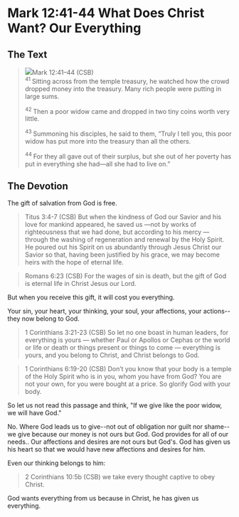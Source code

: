 # Mark 12:41-44 What Does Christ Want? Our Everything

## The Text

><img class="intro-right" src="/images/art-mark.jpg">Mark 12:41–44 (CSB)  
><sup> 41 </sup> Sitting across from the temple treasury, he watched how the crowd dropped money into the treasury. Many rich people were putting in large sums. 
>
><sup> 42 </sup> Then a poor widow came and dropped in two tiny coins worth very little. 
>
><sup> 43 </sup> Summoning his disciples, he said to them, “Truly I tell you, this poor widow has put more into the treasury than all the others. 
>
><sup> 44 </sup> For they all gave out of their surplus, but she out of her poverty has put in everything she had—all she had to live on.”

## The Devotion

The gift of salvation from God is free.

>Titus 3:4-7 (CSB) But when the kindness of God our Savior and his love for mankind appeared, he saved us —not by works of righteousness that we had done, but according to his mercy — through the washing of regeneration and renewal by the Holy Spirit. He poured out his Spirit on us abundantly through Jesus Christ our Savior so that, having been justified by his grace, we may become heirs with the hope of eternal life.

>Romans 6:23 (CSB) For the wages of sin is death, but the gift of God is eternal life in Christ Jesus our Lord.

But when you receive this gift, it will cost you everything.

Your sin, your heart, your thinking, your soul, your affections, your actions--they now belong to God.

>1 Corinthians 3:21-23 (CSB) So let no one boast in human leaders, for everything is yours — whether Paul or Apollos or Cephas or the world or life or death or things present or things to come — everything is yours, and you belong to Christ, and Christ belongs to God.

>1 Corinthians 6:19-20 (CSB) Don’t you know that your body is a temple of the Holy Spirit who is in you, whom you have from God? You are not your own, for you were bought at a price. So glorify God with your body.

So let us not read this passage and think, "If we give like the poor widow, we will have God."

No. Where God leads us to give--not out of obligation nor guilt nor shame--we give because our money is not ours but God. God provides for all of our needs.. Our affections and desires are not ours but God's. God has given us his heart so that we would have new affections and desires for him. 

Even our thinking belongs to him:

>2 Corinthians 10:5b (CSB) we take every thought captive to obey Christ.

God wants everything from us because in Christ, he has given us everything.

